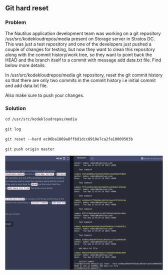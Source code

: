 ## Git hard reset

### Problem

The Nautilus application development team was working on a git repository /usr/src/kodekloudrepos/media present on
Storage server in Stratos DC. This was just a test repository and one of the developers just pushed a couple of changes
for testing, but now they want to clean this repository along with the commit history/work tree, so they want to point
back the HEAD and the branch itself to a commit with message add data.txt file. Find below more details:

In /usr/src/kodekloudrepos/media git repository, reset the git commit history so that there are only two commits in the
commit history i.e initial commit and add data.txt file.

Also make sure to push your changes.

### Solution

```shell
cd /usr/src/kodekloudrepos/media

git log

git reset --hard ec06ba1869a8ffbd1dcc8910e7ca2fa10009503b

git push origin master
```

![Git log](img.png)